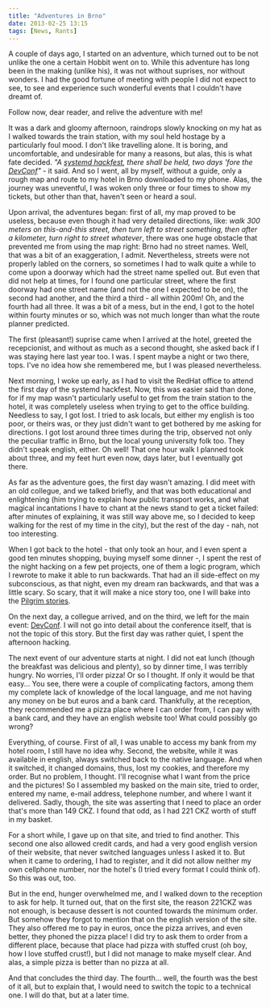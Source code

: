 ```yaml
---
title: "Adventures in Brno"
date: 2013-02-25 13:15
tags: [News, Rants]
---
```


A couple of days ago, I started on an adventure, which turned out to
be not unlike the one a certain Hobbit went on to. While this
adventure has long been in the making (unlike his), it was not without
suprises, nor without wonders. I had the good fortune of meeting with
people I did not expect to see, to see and experience such wonderful
events that I couldn't have dreamt of.

Follow now, dear reader, and relive the adventure with me!

<!-- more -->

It was a dark and gloomy afternoon, raindrops slowly knocking on my
hat as I walked towards the train station, with my soul held hostage
by a particularly foul mood. I don't like travelling alone. It is
boring, and uncomfortable, and undesirable for many a reasons, but
alas, this is what fate decided. *"A [systemd hackfest][sd-hackfest],
there shall be held, two days 'fore the [DevConf][devconf]"* - it
said. And so I went, all by myself, without a guide, only a rough map
and route to my hotel in Brno downloaded to my phone. Alas, the
journey was uneventful, I was woken only three or four times to show
my tickets, but other than that, haven't seen or heard a soul.

 [sd-hackfest]: https://plus.google.com/events/cnklef88b85tb6tgf6ue3hn32lg
 [devconf]: http://devconf.cz/

Upon arrival, the adventures began: first of all, my map proved to be
useless, because even though it had very detailed directions, like:
*walk 300 meters on this-and-this street, then turn left to street
something, then after a kilometer, turn right to street whatever*,
there was one huge obstacle that prevented me from using the map
right: Brno had no street names. Well, that was a bit of an
exaggeration, I admit. Nevertheless, streets were not properly labled
on the corners, so sometimes I had to walk quite a while to come upon
a doorway which had the street name spelled out. But even that did not
help at times, for I found one particular street, where the first
doorway had one street name (and not the one I expected to be on), the
second had another, and the third a third - all within 200m! Oh, and
the fourth had all three. It was a bit of a mess, but in the end, I
got to the hotel within fourty minutes or so, which was not much
longer than what the route planner predicted.

The first (pleasant!) suprise came when I arrived at the hotel,
greeted the recepcionist, and without as much as a second thought, she
asked back if I was staying here last year too. I was. I spent maybe a
night or two there, tops. I've no idea how she remembered me, but I
was pleased nevertheless.

Next morning, I woke up early, as I had to visit the RedHat office to
attend the first day of the systemd hackfest. Now, this was easier
said than done, for if my map wasn't particularly useful to get from
the train station to the hotel, it was completely useless when trying
to get to the office building. Needless to say, I got lost. I tried to
ask locals, but either my english is too poor, or theirs was, or they
just didn't want to get bothered by me asking for directions. I got
lost around three times during the trip, observed not only the
peculiar traffic in Brno, but the local young university folk
too. They didn't speak english, either. Oh well! That one hour walk I
planned took about three, and my feet hurt even now, days later, but I
eventually got there.

As far as the adventure goes, the first day wasn't amazing. I did meet
with an old collegue, and we talked briefly, and that was both
educational and enlightening (him trying to explain how public
transport works, and what magical incantations I have to chant at the
news stand to get a ticket failed: after minutes of explaining, it was
still way above me, so I decided to keep walking for the rest of my
time in the city), but the rest of the day - nah, not too interesting.

When I got back to the hotel - that only took an hour, and I even
spent a good ten minutes shopping, buying myself some dinner -, I
spent the rest of the night hacking on a few pet projects, one of them
a logic program, which I rewrote to make it able to run
backwards. That had an ill side-effect on my subconscious, as that
night, even my dream ran backwards, and that was a little scary. So
scary, that it will make a nice story too, one I will bake into the
[Pilgrim stories][pilgrim-stories].

 [pilgrim-stories]: /blog/tags/the-pilgrim/

On the next day, a collegue arrived, and on the third, we left for the
main event: [DevConf][devconf]. I will not go into detail about the
conference itself, that is not the topic of this story. But the first
day was rather quiet, I spent the afternoon hacking.

The next event of our adventure starts at night. I did not eat lunch
(though the breakfast was delicious and plenty), so by dinner time, I
was terribly hungry. No worries, I'll order pizza! Or so I thought. If
only it would be that easy... You see, there were a couple of
complicating factors, among them my complete lack of knowledge of the
local language, and me not having any money on be but euros and a bank
card. Thankfully, at the reception, they recommended me a pizza place
where I can order from, I can pay with a bank card, and they have an
english website too! What could possibly go wrong?

Everything, of course. First of all, I was unable to access my bank
from my hotel room, I still have no idea why. Second, the website,
while it was available in english, always switched back to the native
language. And when it switched, it changed domains, thus, lost my
cookies, and therefore my order. But no problem, I thought. I'll
recognise what I want from the price and the pictures! So I assembled
my basked on the main site, tried to order, entered my name, e-mail
address, telephone number, and where I want it delivered. Sadly,
though, the site was asserting that I need to place an order that's
more than 149 CKZ. I found that odd, as I had 221 CKZ worth of stuff
in my basket.

For a short while, I gave up on that site, and tried to find
another. This second one also allowed credit cards, and had a very
good english version of their website, that never switched languages
unless I asked it to. But when it came to ordering, I had to register,
and it did not allow neither my own cellphone number, nor the hotel's
(I tried every format I could think of). So this was out, too.

But in the end, hunger overwhelmed me, and I walked down to the
reception to ask for help. It turned out, that on the first site, the
reason 221CKZ was not enough, is because dessert is not counted
towards the minimum order. But somehow they forgot to mention that on
the english version of the site. They also offered me to pay in euros,
once the pizza arrives, and even better, they phoned the pizza place!
I did try to ask them to order from a different place, because that
place had pizza with stuffed crust (oh boy, how I love stuffed
crust!), but I did not manage to make myself clear. And alas, a simple
pizza is better than no pizza at all.

And that concludes the third day. The fourth... well, the fourth was
the best of it all, but to explain that, I would need to switch the
topic to a technical one. I will do that, but at a later time.

